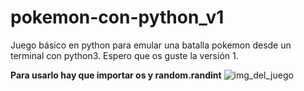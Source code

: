 # pokemon-con-python_v1
Juego básico en python para emular una batalla pokemon desde un terminal con python3. Espero que os guste la versión 1.

**Para usarlo hay que importar os y random.randint**
![img_del_juego](/Images/juego1.png)
